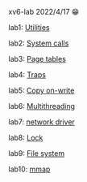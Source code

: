 xv6-lab 2022/4/17 😁

lab1:  [Utilities](https://github.com/Tiannia/xv6-labs-2021/tree/util)

lab2:  [System calls](https://github.com/Tiannia/xv6-labs-2021/tree/syscall)

lab3:  [Page tables](https://github.com/Tiannia/xv6-labs-2021/tree/pgtbl)

lab4:  [Traps](https://github.com/Tiannia/xv6-labs-2021/tree/traps)

lab5:  [Copy on-write](https://github.com/Tiannia/xv6-labs-2021/tree/cow)

lab6:  [Multithreading](https://github.com/Tiannia/xv6-labs-2021/tree/thread)

lab7:  [network driver](https://github.com/Tiannia/xv6-labs-2021/tree/net)

lab8:  [Lock](https://github.com/Tiannia/xv6-labs-2021/tree/lock)

lab9:  [File system](https://github.com/Tiannia/xv6-labs-2021/tree/fs)

lab10: [mmap](https://github.com/Tiannia/xv6-labs-2021/tree/mmap)

